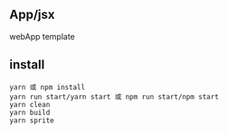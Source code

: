 
## App/jsx

webApp template

## install
```
yarn 或 npm install
yarn run start/yarn start 或 npm run start/npm start
yarn clean 
yarn build
yarn sprite
```